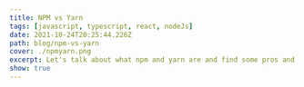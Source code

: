 ```yaml
---
title: NPM vs Yarn 
tags: [javascript, typescript, react, nodeJs]
date: 2021-10-24T20:25:44.226Z
path: blog/npm-vs-yarn
cover: ./npmyarn.png
excerpt: Let's talk about what npm and yarn are and find some pros and cons between them.
show: true
---
```


